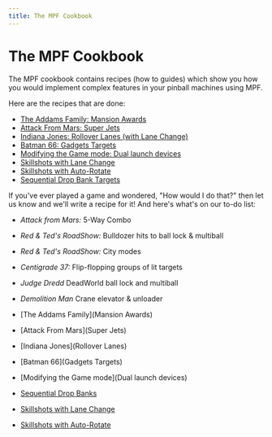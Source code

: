 ```yaml
---
title: The MPF Cookbook
---
```


# The MPF Cookbook


The MPF cookbook contains recipes (how to guides) which show you how you
would implement complex features in your pinball machines using MPF.

Here are the recipes that are done:

* [The Addams Family: Mansion Awards](TAF_mansion_awards.md)
* [Attack From Mars: Super Jets](AFM_super_jets.md)
* [Indiana Jones: Rollover Lanes (with Lane Change)](rollover_lanes_with_lane_change.md)
* [Batman 66: Gadgets Targets](B66_gadget.md)
* [Modifying the Game mode: Dual launch devices](dual_launch.md)
* [Skillshots with Lane Change](skillshot_with_lane_change.md)
* [Skillshots with Auto-Rotate](skillshot_with_auto_rotate.md)
* [Sequential Drop Bank Targets](sequential_drop_banks.md)

If you've ever played a game and wondered, "How would I do that?"
then let us know and we'll write a recipe for it! And here's what's
on our to-do list:

* *Attack from Mars:* 5-Way Combo
* *Red & Ted's RoadShow:* Bulldozer hits to ball lock & multiball
* *Red & Ted's RoadShow:* City modes
* *Centigrade 37:* Flip-flopping groups of lit targets
* *Judge Dredd* DeadWorld ball lock and multiball
* *Demolition Man* Crane elevator & unloader

* [The Addams Family](Mansion Awards)
* [Attack From
Mars](Super Jets)
* [Indiana Jones](Rollover Lanes)
* [Batman 66](Gadgets Targets)
* [Modifying the Game mode](Dual launch devices)
* [Sequential Drop Banks](sequential_drop_banks.md)
* [Skillshots with Lane Change](skillshot_with_lane_change.md)
* [Skillshots
with Auto-Rotate](skillshot_with_auto_rotate)
